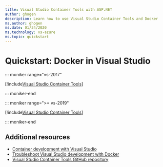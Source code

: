 ```yaml
---
title: Visual Studio Container Tools with ASP.NET
author: ghogen
description: Learn how to use Visual Studio Container Tools and Docker for Windows
ms.author: ghogen
ms.date: 01/24/2020
ms.technology: vs-azure
ms.topic: quickstart
---
```

# Quickstart: Docker in Visual Studio

::: moniker range="vs-2017"

[!include[Visual Studio Container Tools](includes/vs-2017/container-tools.md)]

::: moniker-end

::: moniker range=">= vs-2019"

[!include[Visual Studio Container Tools](includes/vs-2019/container-tools.md)]

::: moniker-end

## Additional resources

* [Container development with Visual Studio](./index.yml)
* [Troubleshoot Visual Studio development with Docker](troubleshooting-docker-errors.md)
* [Visual Studio Container Tools GitHub repository](https://github.com/Microsoft/DockerTools)